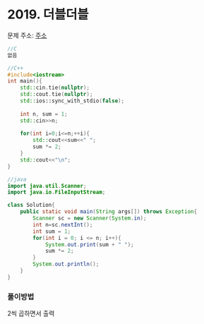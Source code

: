 # 2019. 더블더블

문제 주소: [주소](https://swexpertacademy.com/main/code/problem/problemDetail.do?contestProbId=AV5QDEX6AqwDFAUq&categoryId=AV5QDEX6AqwDFAUq&categoryType=CODE)

```c
//C
없음
```

```c++
//C++
#include<iostream>
int main(){
    std::cin.tie(nullptr);
    std::cout.tie(nullptr);
    std::ios::sync_with_stdio(false);
    
    int n, sum = 1;
    std::cin>>n;
    
    for(int i=0;i<=n;++i){
        std::cout<<sum<<" ";
        sum *= 2;
    }
    std::cout<<"\n";
}
```

```java
//java
import java.util.Scanner;
import java.io.FileInputStream;

class Solution{
	public static void main(String args[]) throws Exception{
		Scanner sc = new Scanner(System.in);
		int n=sc.nextInt();
		int sum = 1;
		for(int i = 0; i <= n; i++){
			System.out.print(sum + " ");
            sum *= 2;
		}
        System.out.println();
	}
}
```



### 풀이방법

2씩 곱하면서 출력